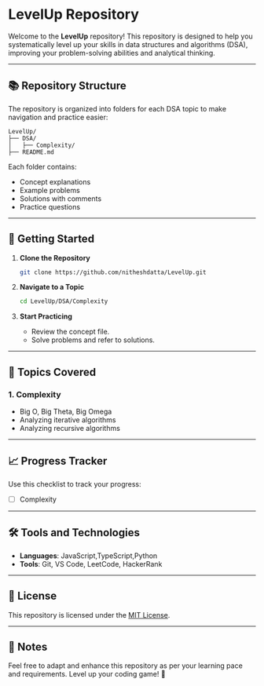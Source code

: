 # LevelUp Repository

Welcome to the **LevelUp** repository! This repository is designed to help you systematically level up your skills in data structures and algorithms (DSA), improving your problem-solving abilities and analytical thinking.

---

## 📚 Repository Structure
The repository is organized into folders for each DSA topic to make navigation and practice easier:

```
LevelUp/
├── DSA/
│   ├── Complexity/
├── README.md
```

Each folder contains:
- Concept explanations
- Example problems
- Solutions with comments
- Practice questions

---

## 🚀 Getting Started

1. **Clone the Repository**
   ```bash
   git clone https://github.com/nitheshdatta/LevelUp.git
   ```

2. **Navigate to a Topic**
   ```bash
   cd LevelUp/DSA/Complexity
   ```

3. **Start Practicing**
   - Review the concept file.
   - Solve problems and refer to solutions.


---

## 🧠 Topics Covered

### 1. **Complexity**
   - Big O, Big Theta, Big Omega
   - Analyzing iterative algorithms
   - Analyzing recursive algorithms

---

## 📈 Progress Tracker

Use this checklist to track your progress:

- [ ] Complexity

---

## 🛠 Tools and Technologies
- **Languages**: JavaScript,TypeScript,Python
- **Tools**: Git, VS Code, LeetCode, HackerRank

---

## 📄 License
This repository is licensed under the [MIT License](LICENSE).

---

## 📝 Notes
Feel free to adapt and enhance this repository as per your learning pace and requirements. Level up your coding game! 🚀
